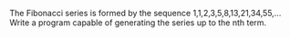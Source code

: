The Fibonacci series is formed by the sequence 1,1,2,3,5,8,13,21,34,55,... Write a program capable of generating the series up to the nth term.